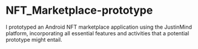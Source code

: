 # NFT_Marketplace-prototype
I prototyped an Android NFT marketplace application using the JustinMind platform, incorporating all essential features and activities that a potential prototype might entail.
